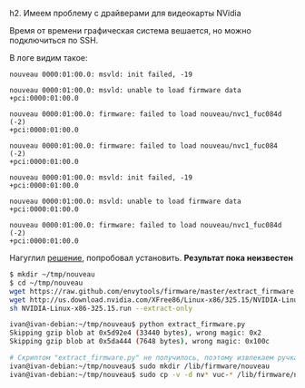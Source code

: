 
h2. Имеем проблему с драйверами для видеокарты NVidia

Время от времени графическая система вешается, но можно подключиться по SSH.

В логе видим такое:
```TEXT
nouveau 0000:01:00.0: msvld: init failed, -19

nouveau 0000:01:00.0: msvld: unable to load firmware data
+pci:0000:01:00.0

nouveau 0000:01:00.0: firmware: failed to load nouveau/nvc1_fuc084d (-2)
+pci:0000:01:00.0

nouveau 0000:01:00.0: firmware: failed to load nouveau/nvc1_fuc084 (-2)
+pci:0000:01:00.0

nouveau 0000:01:00.0: msvld: init failed, -19
+pci:0000:01:00.0

nouveau 0000:01:00.0: msvld: unable to load firmware data
+pci:0000:01:00.0

nouveau 0000:01:00.0: firmware: failed to load nouveau/nvc1_fuc084d (-2)
+pci:0000:01:00.0
```

Нагуглил [решение](https://itnots.ru/linux/problema-s-komponentami-nouveau-firmware-failed-to-load-nouveau-nvc1_fuc084/), попробовал установить. 
**Результат пока неизвестен**

```bash
$ mkdir ~/tmp/nouveau
$ cd ~/tmp/nouveau
wget https://raw.github.com/envytools/firmware/master/extract_firmware.py
wget http://us.download.nvidia.com/XFree86/Linux-x86/325.15/NVIDIA-Linux-x86-325.15.run
sh NVIDIA-Linux-x86-325.15.run --extract-only

ivan@ivan-debian:~/tmp/nouveau$ python extract_firmware.py 
Skipping gzip blob at 0x5d92e4 (33440 bytes), wrong magic: 0x2
Skipping gzip blob at 0x5da444 (7648 bytes), wrong magic: 0x100c

# Скриптом "extract_firmware.py" не получилось, поэтому извлекаем ручками
ivan@ivan-debian:~/tmp/nouveau$ sudo mkdir /lib/firmware/nouveau
ivan@ivan-debian:~/tmp/nouveau$ sudo cp -v -d nv* vuc-* /lib/firmware/nouveau/

```
